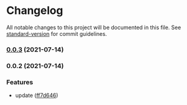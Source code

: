 # Changelog

All notable changes to this project will be documented in this file. See [standard-version](https://github.com/conventional-changelog/standard-version) for commit guidelines.

### [0.0.3](https://github.com/Soontao/ws-proxy/compare/v0.0.2...v0.0.3) (2021-07-14)

### 0.0.2 (2021-07-14)


### Features

* update ([ff7d646](https://github.com/Soontao/ws-proxy/commit/ff7d646b29c0d73a3aad3c3af44cb810afffc3a4))

